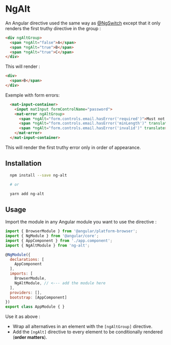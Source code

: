 # NgAlt

An Angular directive used the same way as [@NgSwitch](https://angular.io/api/common/NgSwitch) except that it only renders the first truthy directive in the group :

```html
<div ngAltGroup>
  <span *ngAlt="false">A</span>
  <span *ngAlt="true">B</span>
  <span *ngAlt="true">C</span>
</div>
```

This will render :
```html
<div>
  <span>B</span>
</div>
```

Exemple with form errors:
```html
  <mat-input-container>
    <input matInput formControlName="password">
    <mat-error ngAltGroup>
      <span *ngAlt="form.controls.email.hasError('required')">Must not be empty</span>
      <span *ngAlt="form.controls.email.hasError('minLength')" translate>Must be at least 8 chars long</span>
      <span *ngAlt="form.controls.email.hasError('invalid')" translate>Must be contain symbols, digits and mixed upper and lower cased letters</span>
    </mat-error>
  </mat-input-container>
```

This will render the first truthy error only in order of appearance.

## Installation

```sh
  npm install --save ng-alt

  # or

  yarn add ng-alt
```

## Usage

Import the module in any Angular module you want to use the directive :

```js
import { BrowserModule } from '@angular/platform-browser';
import { NgModule } from '@angular/core';
import { AppComponent } from './app.component';
import { NgAltModule } from 'ng-alt';

@NgModule({
  declarations: [
    AppComponent
  ],
  imports: [
    BrowserModule,
    NgAltModule, // <--- add the module here
  ],
  providers: [],
  bootstrap: [AppComponent]
})
export class AppModule { }
```

Use it as above :
- Wrap all alternatives in an element with the `[ngAltGroup]` directive.
- Add the `[ngAlt]` directive to every element to be conditionally rendered (**order matters**).